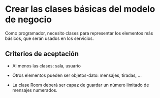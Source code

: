 # Crear las clases básicas del modelo de negocio

Como programador, necesito clases para representar los elementos más básicos, que serán usados en los servicios.

## Criterios de aceptación

* Al menos las clases: sala, usuario

* Otros elementos pueden ser objetos-dato: mensajes, tiradas, ...

* La clase Room deberá ser capaz de guardar un número limitado de mensajes numerados.


